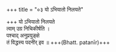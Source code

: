 +++
title = "०३ यो ऽभियातो निलयते"

+++
यो ऽभियातो निलयते  
त्वाम् उग्र निचिकीर्षति ।  
पश्चाद् अनुप्रयुङ्क्षे  
तं विद्धस्य पदनीर् इव ॥ +++(Bhatt. patanīr)+++